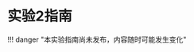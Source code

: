 # 实验2指南

!!! danger "本实验指南尚未发布，内容随时可能发生变化"

<div style="display:none">

请跟随实验指南完成实验，完成文档中所有的`TASK`。`BONUS`部分的内容完成可作为加分，但报告的总分不应超过100分。请下载此指南作为实验报告模版，将填充完成的实验报告导出为PDF格式，并命名为“学号_姓名_lab2.pdf”，上传至学在浙大平台。下载请点击 **<u>[这里](../download.md)</u>** 。

## 1 串口

### 1.1 驱动

由于现在的电脑已经不再标配串口，我们需要使用USB转串口的方式来进行串口通信。在本实验中，我们使用的是CP2102，其驱动程序可以在 **<u>[Silicon Labs官网](https://cn.silabs.com/developers/usb-to-uart-bridge-vcp-drivers?tab=downloads)</u>** 上选择适合自己操作系统的版本进行下载。

在驱动安装完成后，将CP2102插到电脑的USB口，我们可以在设备管理器中看到相应设备，如下图所示：

<img src="../img/1-1.png" alt="1-1" style="zoom:50%;" />

记住这里的COM编号，就是上图中的`COM7`，我们将在后面的实验中使用。

对于Linux或者MacOS，我们可以使用`ls /dev/tty*`命令来查看串口设备，如下图所示：

<img src="../img/1-2.png" style="zoom:50%;" />

上图中的`/dev/tty.usbserial-0001`就是我们需要的串口设备。

`TASK1` ==请在此处放置你所查找到的USB转串口设备的截图==（5分）

!!! info "由于这之后的实验大多需要同时连接ST-Link和CP2102，因此建议准备一个小的USB Hub用来同时连接这两个设备，以避免插拔USB线带来的不便。"

### 1.2 串口调试助手

在实验中，我们需要使用串口调试助手来进行串口通信，实现和单片机的信息交互。下面将提供三种常用的串口调试助手，供大家选择。

#### 1.2.1 PuTTY

适用平台：Windows

PuTTY是一款开源的串口调试助手，其下载地址为 **<u>[PuTTY官网](https://www.chiark.greenend.org.uk/~sgtatham/putty/latest.html)</u>** 。选择对应架构的Windows Installer进行下载。

进行串口通信的配置如下图所示，选择Serial，根据硬件管理器里的COM编号在Serial Line输入`COM7`，在Speed输入`115200`，然后Open就可以了：

<img src="../img/1-3.png" style="zoom:50%;" />

#### 1.2.2 PicoCom

适用平台：Linux，MacOS

PicoCom是一款开源的串口调试助手，其Release地址为 **<u>[PicoCom](https://github.com/npat-efault/picocom/releases)</u>** 。可以下载源码自行编译安装，也可以通过相应平台的包管理器进行安装，如Ubuntu可以使用`sudo apt install picocom`进行安装，MacOS可以使用`brew install picocom`进行安装。

这是一个典型的Linux开源软件。启动picocom时，用以下的命令行参数：

```bash
picocom -b 115200 /dev/tty.usbserial-0001
```

其中`115200`是波特率，`/dev/tty.usbserial-0001`是串口设备。

picocom启动时会显示所有的配置参数：

```
picocom v3.2a

port is        : /dev/tty.usbserial-0001
flowcontrol    : none
baudrate is    : 115200
parity is      : none
databits are   : 8
stopbits are   : 1
escape is      : C-a
local echo is  : no
noinit is      : no
noreset is     : no
hangup is      : no
nolock is      : no
send_cmd is    : sz -vv
receive_cmd is : rz -vv -E
imap is        : 
omap is        : 
emap is        : crcrlf,delbs,
logfile is     : none
initstring     : none
exit_after is  : not set
exit is        : no

Type [C-a] [C-h] to see available commands
Terminal ready
```

以上所有的参数都可以通过命令行参数来设置。暂时我们不需要做任何的特殊配置。

退出picocom时，按下`Ctrl+A`，然后按下`Ctrl+X`即可。

#### 1.2.3 CoolTerm

适用平台：Windows，Linux，MacOS

CoolTerm是一款开源的串口调试助手，其下载地址为 **<u>[CoolTerm官网](https://freeware.the-meiers.org/)</u>** 。选择对应系统及架构的版本进行下载。

点击软件左下角，选择对应的串口和波特率（此处使用`115200`），点击Connect即可连接。

<img src="../img/1-4.png" style="zoom:40%;" />

`TASK2` ==请给出使用串口调试助手成功连接串口后的截图，软件可任意选择==（5分）

## 2 工程配置

和Lab 1一样配置SYS、GPIO等，注意时钟一定要使用外部晶体。

这次要多配置的是Connectivity里的USART。

- 点击Connectivity-->USATR1；
- 设置MODE为`Asynchronous`（异步通信）；
- Parameter Setting：Basic Parameters：均采用默认不修改：波特率为115200 Bits/s。传输数据长度为8 Bit，奇偶检验无，停止位1。
- GPIO Setting：看到PA9为USART1_TX，PA10为USART1_RX；
- NVIC Settings：使能UASRT1 global interrupt。

另外，在Project Manager的Code Generator，勾选“Generate peripheral initiallization as a pair of '.c/.h' files per peripheral”（每个功能生成独立的.c和.h文件）。

这样，在源码目录Src下会有gpio.h/c和usart.h/c。

!!! note "个人水平有限，如您发现文档中的疏漏欢迎 Issue！"

</div>